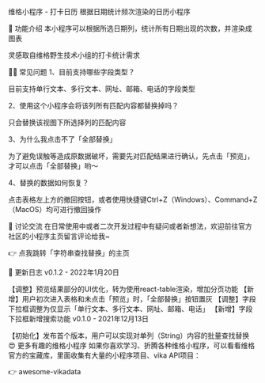 维格小程序 - 打卡日历
根据日期统计频次渲染的日历小程序

🎨 功能介绍
本小程序可以根据所选日期列，统计所有日期出现的次数，并渲染成图表

灵感取自维格野生技术小组的打卡统计需求


🙋‍♂️ 常见问题
1、目前支持哪些字段类型？

目前支持单行文本、多行文本、网址、邮箱、电话的字段类型

2、使用这个小程序会将该列所有匹配内容都替换掉吗？

只会替换该视图下所选择列的匹配内容

3、为什么我点击不了「全部替换」

为了避免误触等造成原数据破坏，需要先对匹配结果进行确认，先点击「预览」，才可以点击「全部替换」哟～

4、替换的数据如何恢复？

点击表格左上方的撤回按钮，或者使用快捷键Ctrl+Z（Windows）、Command+Z（MacOS）均可进行撤回操作

🥂 讨论交流
在日常使用中或者二次开发过程中有疑问或者新想法，欢迎前往官方社区的小程序主页留言评论给我~

👉 点我跳转「字符串查找替换」的主页

🎯 更新日志
v0.1.2 - 2022年1月20日

【调整】预览结果部分的UI优化，转为使用react-table渲染，增加分页功能
【新增】用户初次进入表格和未点击「预览」时，「全部替换」按钮置灰
【调整】字段下拉框调整为仅显示「单行文本、多行文本、网址、邮箱、电话」
【新增】字段下拉框新增搜索功能
v0.1.0 - 2021年12月13日

【初始化】发布首个版本，用户可以实现对单列（String）内容的批量查找替换
😍 更多有趣的维格小程序
如果你喜欢学习、折腾各种维格小程序，可以看看维格官方的宝藏库，里面收集有大量的小程序项目、vika API项目：

👉 awesome-vikadata